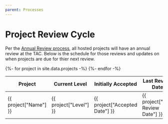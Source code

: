 ```yaml
---
parent: Processes
---
```


# Project Review Cycle

Per the [Annual Review process](project_stages#tac-review), all hosted projects will have an annual review at the TAC. Below is the schedule for those reviews and updates on when projects are due for thier next review.

<table class="sortable">
<thead>
    <tr>
        <th>Project</th>
        <th>Current Level</th>
        <th>Initially Accepted</th>
        <th>Last Review Date</th>
        <th>Next Review Date</th>
    </tr>
</thead>
<tbody>
{%- for project in site.data.projects -%}
    <tr>
        <td>{{ project["Name"] }}</td>
        <td>{{ project["Level"] }}</td>
        <td>{{ project["Accepted Date"] }}</td>
        <td>{{ project["Last Review Date"] }}</td>
        <td>{{ project["Next Review Date"] }}</td>
    </tr>
{%- endfor -%}
</tbody>
</table>
<link rel="stylesheet" href="css/sorTable.css">
<script src="js/sorTable.js"></script>
